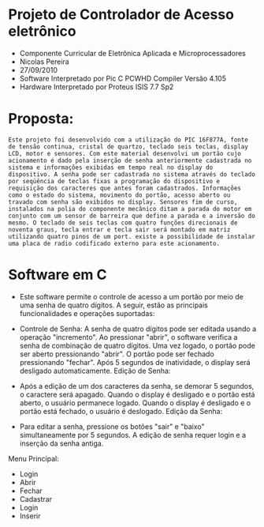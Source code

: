# Projeto de Controlador de Acesso eletrônico
- Componente Curricular de Eletrônica Aplicada e Microprocessadores
- Nicolas Pereira
- 27/09/2010
- Software Interpretado por Pic C PCWHD Compiler Versão 4.105
- Hardware Interpretado por Proteus ISIS 7.7 Sp2
# Proposta: 
``
Este projeto foi desenvolvido com a utilização do PIC 16F877A, fonte de tensão continua, cristal de quartzo, teclado seis teclas, display LCD, motor e sensores.
Com este material desenvolvi um portão cujo acionamento é dado pela inserção de senha anteriormente cadastrada no sistema e informações exibidas em tempo real no display do dispositivo.
A senha pode ser cadastrada no sistema através do teclado por seqüência de teclas fixas a programação do dispositivo e requisição dos caracteres que antes foram cadastrados.
Informações como o estado do sistema, movimento do portão, acesso aberto ou travado com senha são exibidos no display.
Sensores fim de curso, instalados na polia do componente mecânico ditam a parada do motor em conjunto com um sensor de barreira que define a parada e a inversão do mesmo.
O teclado de seis teclas com quatro funções direcionais de noventa graus, tecla entrar e tecla sair será montado em matriz utilizando quatro pinos de um port.
existe a possibilidade de instalar uma placa de radio codificado externo para este acionamento.
``
# Software em C
- Este software permite o controle de acesso a um portão por meio de uma senha de quatro dígitos. A seguir, estão as principais funcionalidades e operações suportadas:

- Controle de Senha:
A senha de quatro dígitos pode ser editada usando a operação "incremento".
Ao pressionar "abrir", o software verifica a senha de combinação de quatro dígitos.
Uma vez logado, o portão pode ser aberto pressionando "abrir".
O portão pode ser fechado pressionando "fechar".
Após 5 segundos de inatividade, o display será desligado automaticamente.
Edição de Senha:

- Após a edição de um dos caracteres da senha, se demorar 5 segundos, o caractere será apagado.
Quando o display é desligado e o portão está aberto, o usuário permanece logado.
Quando o display é desligado e o portão está fechado, o usuário é deslogado.
Edição da Senha:

- Para editar a senha, pressione os botões "sair" e "baixo" simultaneamente por 5 segundos.
A edição de senha requer login e a inserção da senha antiga.

Menu Principal:
- Login
- Abrir
- Fechar
- Cadastrar
- Login
- Inserir
